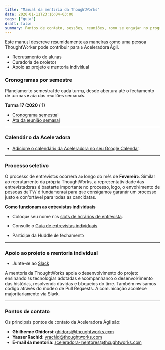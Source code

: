 ```yaml
---
title: "Manual da mentoria da ThoughtWorks"
date: 2020-01-11T23:16:04-03:00
tags: ["guia"]
draft: false
summary: Pontos de contato, sessões, reuniões, como se engajar no programa, etc.
---
```


Este manual descreve resumidamente as maneiras como uma pessoa ThoughtWorker pode contribuir para a Aceleradora Ágil.

- Recrutamento de alunas
- Curadoria de projetos
- Apoio ao projeto e mentoria individual

### Cronogramas por semestre

Planejamento semestral de cada turma, desde abertura até o fechamento de turmas e ata das reuniões semanais.

__Turma 17 (2020 / 1)__

  - [Cronograma semestral](https://docs.google.com/spreadsheets/d/1cGBXoey0gMo5xxp4LL1fDLF_dHqbtFM25SR7EcYu9ks/edit#gid=0)
  - [Ata da reunião semanal](https://docs.google.com/spreadsheets/d/1cGBXoey0gMo5xxp4LL1fDLF_dHqbtFM25SR7EcYu9ks/edit#gid=0)

---

### Calendário da Aceleradora

- [Adicione o calendário da Aceleradora no seu Google
Calendar](https://calendar.google.com/calendar?cid=Y3Biazc3czQzc3Vjb2Ztc3UxcTVwb2tkNTRAZ3JvdXAuY2FsZW5kYXIuZ29vZ2xlLmNvbQ).

---

### Processo seletivo

O processo de entrevistas ocorrerá ao longo do mês de __Fevereiro__. Similar ao recrutamento da própria ThoughtWorks, a representatividade
das entrevistadoras é bastante importante no processo, logo, o envolvimento de pessoas da TW é fundamental para que consigamos garantir um
processo justo e confortável para todas as candidatas.

__Como funcionam as entrevistas individuais__

- Coloque seu nome nos [slots de horários
  de entrevista](https://docs.google.com/spreadsheets/d/1923HoRKAat7F1e2vg88bwF3hq3zUdqPF22WKnB6eMHY/edit#gid=164852889).

- Consulte o [Guia de entrevistas individuais](https://docs.google.com/document/d/1W4AcPIy7XADp4sBooBpEgpM4tNg0wfVszc-7URfFANM/edit?usp=sharing)

- Participe da Huddle de fechamento

---

### Apoio ao projeto e mentoria individual

  - Junte-se ao [Slack](http://aceleradoras.slack.com/)

A mentoria da ThoughtWorks apoia o desenvolvimento do projeto ensinando as tecnologias adotadas e acompanhando o desenvolvimento das
histórias, resolvendo dúvidas e bloqueios do time. Também revisamos código através do modelo de Pull Requests. A comunicação acontece
majoritariamente via Slack.

---

### Pontos de contato

Os principais pontos de contato da Aceleradora Ágil são:

 - __Ghilherme Ghidorsi__: ghidorsi@thoughtworks.com
 - __Yasser Rachid__: yrachid@thoughtworks.com
 - __E-mail da mentoria__: aceleradora-mentores@thoughtworks.com


